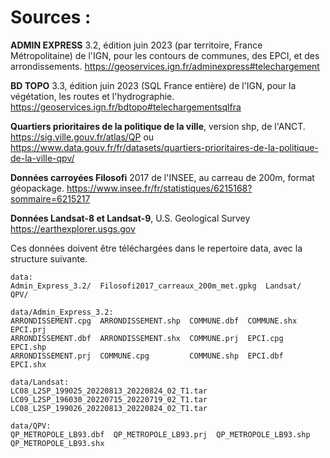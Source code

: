 
# Sources :

**ADMIN EXPRESS** 3.2, édition juin 2023 (par territoire, France Métropolitaine) de l'IGN, pour les contours de communes, des EPCI, et des arrondissements. 
https://geoservices.ign.fr/adminexpress#telechargement

**BD TOPO** 3.3, édition juin 2023 (SQL France entière) de l'IGN, pour la végétation, les routes et l'hydrographie.
https://geoservices.ign.fr/bdtopo#telechargementsqlfra


**Quartiers prioritaires de la politique de la ville**, version shp, de l'ANCT.
https://sig.ville.gouv.fr/atlas/QP
ou
https://www.data.gouv.fr/fr/datasets/quartiers-prioritaires-de-la-politique-de-la-ville-qpv/


**Données carroyées Filosofi** 2017 de l'INSEE, au carreau de 200m, format géopackage.
https://www.insee.fr/fr/statistiques/6215168?sommaire=6215217

**Données Landsat-8 et Landsat-9**,  U.S. Geological Survey
https://earthexplorer.usgs.gov

Ces données doivent être téléchargées dans le repertoire data, avec la structure suivante.
```
data:
Admin_Express_3.2/  Filosofi2017_carreaux_200m_met.gpkg  Landsat/  QPV/

data/Admin_Express_3.2:
ARRONDISSEMENT.cpg  ARRONDISSEMENT.shp  COMMUNE.dbf  COMMUNE.shx  EPCI.prj
ARRONDISSEMENT.dbf  ARRONDISSEMENT.shx  COMMUNE.prj  EPCI.cpg     EPCI.shp
ARRONDISSEMENT.prj  COMMUNE.cpg         COMMUNE.shp  EPCI.dbf     EPCI.shx

data/Landsat:
LC08_L2SP_199025_20220813_20220824_02_T1.tar LC09_L2SP_196030_20220715_20220719_02_T1.tar
LC08_L2SP_199026_20220813_20220824_02_T1.tar

data/QPV:
QP_METROPOLE_LB93.dbf  QP_METROPOLE_LB93.prj  QP_METROPOLE_LB93.shp  QP_METROPOLE_LB93.shx

```
